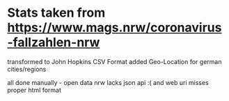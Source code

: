 # Stats taken from https://www.mags.nrw/coronavirus-fallzahlen-nrw

transformed to John Hopkins CSV Format
added Geo-Location for german cities/regions

all done manually - open data nrw lacks json api :(
and web uri misses proper html format
